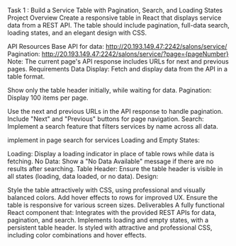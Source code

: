 Task 1 :
Build a Service Table with Pagination, Search, and Loading States
Project Overview
Create a responsive table in React that displays service data from a REST API. The table should include pagination, full-data search, loading states, and an elegant design with CSS.

API Resources
Base API for data: http://20.193.149.47:2242/salons/service/
Pagination: http://20.193.149.47:2242/salons/service/?page={pageNumber}
Note: The current page's API response includes URLs for next and previous pages.
Requirements
Data Display: Fetch and display data from the API in a table format.

Show only the table header initially, while waiting for data.
Pagination: Display 100 items per page.

Use the next and previous URLs in the API response to handle pagination.
Include "Next" and "Previous" buttons for page navigation.
Search: Implement a search feature that filters services by name across all data.

implement in page search for services
Loading and Empty States:

Loading: Display a loading indicator in place of table rows while data is fetching.
No Data: Show a "No Data Available" message if there are no results after searching.
Table Header: Ensure the table header is visible in all states (loading, data loaded, or no data).
Design:

Style the table attractively with CSS, using professional and visually balanced colors.
Add hover effects to rows for improved UX.
Ensure the table is responsive for various screen sizes.
Deliverables
A fully functional React component that:
Integrates with the provided REST APIs for data, pagination, and search.
Implements loading and empty states, with a persistent table header.
Is styled with attractive and professional CSS, including color combinations and hover effects.
